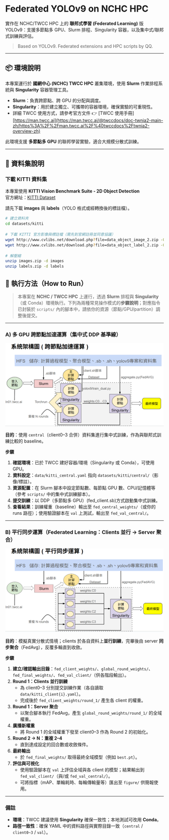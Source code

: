 # Federated YOLOv9 on NCHC HPC

實作在 NCHC/TWCC HPC 上的 **聯邦式學習 (Federated Learning)** 版 YOLOv9：支援多節點多 GPU、Slurm 排程、Singularity 容器，以及集中式/聯邦式訓練與評估。

> Based on YOLOv9. Federated extensions and HPC scripts by QQ.

---

## 📦 環境說明  

本專案運行於 **國網中心 (NCHC) TWCC HPC** 叢集環境，使用 **Slurm** 作業排程系統與 **Singularity** 容器管理工具。  
- **Slurm**：負責跨節點、跨 GPU 的分配與調度。  
- **Singularity**：用於建立獨立、可攜帶的容器環境，確保實驗的可重現性。  
- 詳細 TWCC 使用方式，請參考官方文件 👉 [TWCC 使用手冊][https://man.twcc.ai](https://man.twcc.ai/@twccdocs/doc-twnia2-main-zh/https%3A%2F%2Fman.twcc.ai%2F%40twccdocs%2Ftwnia2-overview-zh)  

此環境支援 **多節點多 GPU** 的聯邦學習實驗，適合大規模分散式訓練。  

---

## 📂 資料集說明

### 下載 KITTI 資料集
本專案使用 **KITTI Vision Benchmark Suite - 2D Object Detection**  
官方網址：[KITTI Dataset](https://www.cvlibs.net/datasets/kitti/eval_object.php?obj_benchmark=2d)

請先下載 **images** 與 **labels**（YOLO 格式或經轉換後的標註檔）。

```bash
# 建立資料夾
cd datasets/kitti

# 下載 KITTI 官方影像與標註檔（需先到官網註冊並同意協議）
wget http://www.cvlibs.net/download.php?file=data_object_image_2.zip -O images.zip
wget http://www.cvlibs.net/download.php?file=data_object_label_2.zip -O labels.zip

# 解壓縮
unzip images.zip -d images
unzip labels.zip -d labels

```
## 🚀 執行方法（How to Run）

> 本專案在 **NCHC / TWCC HPC** 上運行，透過 **Slurm** 排程與 **Singularity**（或 Conda）環境執行。下列為兩種常見操作模式的**步驟說明**；對應指令已封裝於 `scripts/` 內的腳本中，請依你的資源（節點/GPU/partition）調整後提交。

---

### A) 多 GPU 跨節點加速運算（集中式 DDP 基準線）

![集中式 DDP 工作流程](figure/central_ddp.png)

**目的**：使用 `central`（client0–3 合併）資料集進行集中式訓練，作為與聯邦式訓練比較的 baseline。

**步驟**
1. **確認環境**：已於 TWCC 建好容器/環境（Singularity 或 Conda），可使用 GPU。
2. **資料設定**：`data/kitti_central.yaml` 指向 `datasets/kitti/central/`（影像/標註）。
3. **資源配置**：在 Slurm 腳本中設定節點數、每節點 GPU 數、CPU/記憶體等（參考 `scripts/` 中的集中式訓練腳本）。
4. **提交訓練**：以 DDP（多節點多 GPU）(fed_client.sb)方式啟動集中式訓練。
5. **查看結果**：訓練權重（baseline）輸出至 `fed_central_weights/`（或你的 runs 路徑）；使用驗證腳本在 `val` 上測試，輸出至 `fed_val_central/`。

---

### B) 平行同步運算（Federated Learning：Clients 並行 → Server 聚合）

![Federated 平行同步流程](figure/fl_parallel.png)

**目的**：模擬真實分散式情境；clients 於各自資料上**並行訓練**，完畢後由 server **同步聚合**（FedAvg），反覆多輪直到收斂。

**步驟**
1. **建立/確認輸出目錄**：`fed_client_weights/`、`global_round_weights/`、`fed_final_weights/`、`fed_val_client/`（供各階段輸出）。
2. **Round 1：Clients 並行訓練**  
   - 為 client0–3 分別提交訓練作業（各自讀取 `data/kitti_client{i}.yaml`）。  
   - 完成後於 `fed_client_weights/round_1/` 產生各 client 的權重。
3. **Round 1：Server 聚合**  
   - 以聚合腳本執行 FedAvg，產生 `global_round_weights/round_1/` 的全域權重。
4. **廣播新權重**  
   - 將 Round 1 的全域權重下發至 client0–3 作為 Round 2 的初始化。
5. **Round 2 → N：重複 2–4**  
   - 直到達成設定的回合數或收斂條件。
6. **最終輸出**  
   - 於 `fed_final_weights/` 取得最終全域模型（例如 `best.pt`）。
7. **評估與可視化**  
   - 使用驗證腳本在 `val` 上評估全域與各 client 的模型；結果輸出到 `fed_val_client/`（與/或 `fed_val_central/`）。  
   - 可將指標（mAP、單輪耗時、每輪傳輸量等）匯出至 `figure/` 供簡報使用。

---

### 備註
- **環境**：TWCC 建議使用 **Singularity** 確保一致性；本地測試可改用 **Conda**。
- **路徑一致性**：確保 YAML 中的資料路徑與實際目錄一致（`central` / `client0~3` / `val`）。


  

